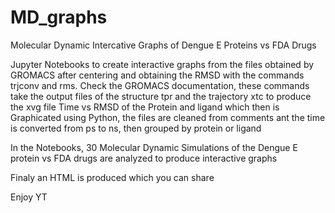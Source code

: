 # MD_graphs
Molecular Dynamic Intercative Graphs of Dengue E Proteins vs FDA Drugs

Jupyter Notebooks to create interactive graphs from the files obtained by GROMACS after centering and obtaining the RMSD
with the commands trjconv and rms. Check the GROMACS documentation, these commands take the output files of the structure
tpr and the trajectory xtc to produce the xvg file Time vs RMSD of the Protein and ligand which then is Graphicated using
Python, the files are cleaned from comments ant the time is converted from ps to ns, then grouped by protein or ligand

In the Notebooks, 30 Molecular Dynamic Simulations of the Dengue E protein vs FDA drugs are analyzed to produce
interactive graphs 

Finaly an HTML is produced which you can share 

Enjoy
YT

